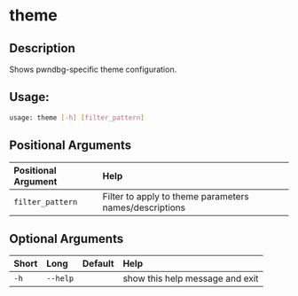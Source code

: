 



# theme

## Description


Shows pwndbg-specific theme configuration.
## Usage:


```bash
usage: theme [-h] [filter_pattern]

```
## Positional Arguments

|Positional Argument|Help|
| :--- | :--- |
|`filter_pattern`|Filter to apply to theme parameters names/descriptions|

## Optional Arguments

|Short|Long|Default|Help|
| :--- | :--- | :--- | :--- |
|`-h`|`--help`||show this help message and exit|
